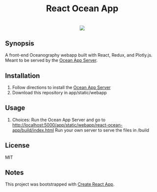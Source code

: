 <h1 align="center">React Ocean App<h1/>

<p align="center">
    <img src ="public/demo.gif" />
</p>

## Synopsis

A front-end Oceanography webapp built with React, Redux, and Plotly.js. Meant to be served by the [Ocean App Server](https://github.com/hardinthepaints/ocean-app).

## Installation

1. Follow directions to install the [Ocean App Server](https://github.com/hardinthepaints/ocean-app)
2. Download this repository in app/static/webapp

## Usage

1. Choices:
  Run the Ocean App Server and go to [http://localhost:5000/app/static/webapp/react-ocean-app/build/index.html](http://localhost:5000/app/static/webapp/react-ocean-app/build/index.html)
  Run your own server to serve the files in /build

## License

MIT

## Notes
This project was bootstrapped with [Create React App](https://github.com/facebookincubator/create-react-app).

